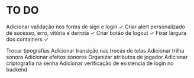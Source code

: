 # TO DO

Adicionar validação nos forms de sign e login ✓
Criar alert personalizado de sucesso, erro, vitória e derrota ✓
Criar botão de logout ✓
Fixar largura dos containers ✓

Trocar tipografias
Adicionar transição nas trocas de telas
Adicionar trilha sonora
Adicionar efeitos sonoros
Organizar atributos de jogador
Adicionar criptografia na senha
Adicionar verificação de existencia de login no backend
